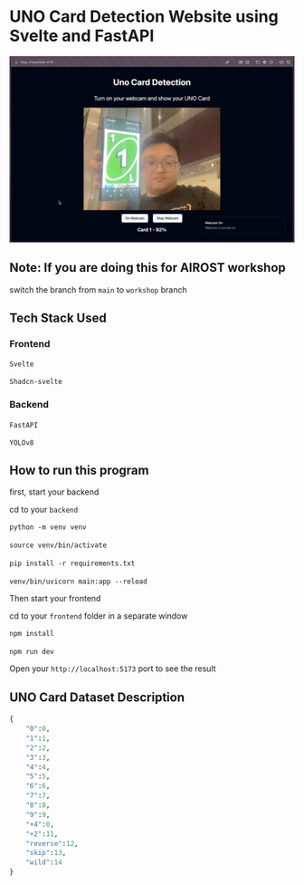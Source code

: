 # UNO Card Detection Website using Svelte and FastAPI

![UNO Card Detection Result](screenshot.png)

## Note: If you are doing this for AIROST workshop

switch the branch from `main` to `workshop` branch

## Tech Stack Used

### Frontend

`Svelte` 

`Shadcn-svelte`

### Backend

`FastAPI`

`YOLOv8`

## How to run this program

first, start your backend

cd to your `backend`

```
python -m venv venv

source venv/bin/activate

pip install -r requirements.txt

venv/bin/uvicorn main:app --reload
```

Then start your frontend

cd to your `frontend` folder in a separate window

```
npm install

npm run dev
```

Open your `http://localhost:5173` port to see the result

## UNO Card Dataset Description

```python
{
    "0":0,
    "1":1,
    "2":2,
    "3":3,
    "4":4,
    "5":5,
    "6":6,
    "7":7,
    "8":8,
    "9":9,
    "+4":0,
    "+2":11,
    "reverse":12,
    "skip":13,
    "wild":14
}
```